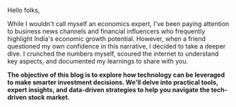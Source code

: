 Hello folks,

While I wouldn't call myself an economics expert, I've been paying attention to business news channels and financial influencers who frequently highlight India's economic growth potential. However, when a friend questioned my own confidence in this narrative, I decided to take a deeper dive. I crunched the numbers myself, scoured the internet to understand key aspects, and documented my learnings to share with you.

**The objective of this blog is to explore how technology can be leveraged to make smarter investment decisions. We'll delve into practical tools, expert insights, and data-driven strategies to help you navigate the tech-driven stock market.**
